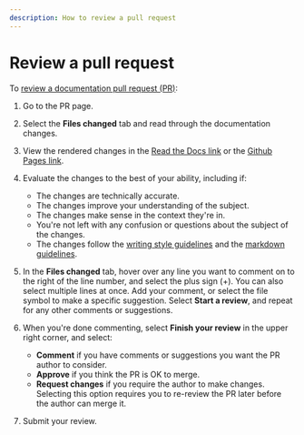 ```yaml
---
description: How to review a pull request
---
```


# Review a pull request

To
[review a documentation pull request (PR)](https://docs.github.com/en/pull-requests/collaborating-with-pull-requests/reviewing-changes-in-pull-requests/about-pull-request-reviews):

1. Go to the PR page.

1. Select the **Files changed** tab and read through the documentation changes.

1. View the rendered changes in the [Read the Docs link](../preview/old-system.md#preview-on-read-the-docs) or the
    [Github Pages link](../preview/new-system.md#preview-on-github-pages).

1. Evaluate the changes to the best of your ability, including if:

    - The changes are technically accurate.
    - The changes improve your understanding of the subject.
    - The changes make sense in the context they're in.
    - You're not left with any confusion or questions about the subject of the changes.
    - The changes follow the [writing style guidelines](style-guide.md) and the
      [markdown guidelines](markdown/configure-and-format.md#format-markdown-for-documentation).

1. In the **Files changed** tab, hover over any line you want to comment on to the right of the line number, and select
    the plus sign (+).
    You can also select multiple lines at once.
    Add your comment, or select the file symbol to make a specific suggestion.
    Select **Start a review**, and repeat for any other comments or suggestions.

1. When you're done commenting, select **Finish your review** in the upper right corner, and select:

    - **Comment** if you have comments or suggestions you want the PR author to consider.
    - **Approve** if you think the PR is OK to merge.
    - **Request changes** if you require the author to make changes.
      Selecting this option requires you to re-review the PR later before the author can merge it.

1. Submit your review.
